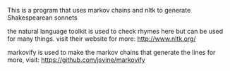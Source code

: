 This is a program that uses markov chains and nltk to generate Shakespearean sonnets

the natural language toolkit is used to check rhymes here but can be used for many things.
visit their website for more: http://www.nltk.org/

markovify is used to make the markov chains that generate the lines
for more, visit: https://github.com/jsvine/markovify